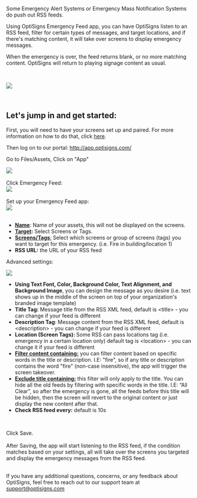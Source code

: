 <p>Some Emergency Alert Systems or Emergency Mass Notification Systems do push out RSS feeds.</p>
<p>Using OptiSigns Emergency Feed app, you can have OptiSigns listen to an RSS feed, filter for certain types of messages, and target locations, and if there's matching content, it will take over screens to display emergency messages.</p>
<p>When the emergency is over, the feed returns blank, or no more matching content. OptiSigns will return to playing signage content as usual.</p>
<p> </p>
<p class="wysiwyg-text-align-center"><img src="https://signagecloud-prd.s3.amazonaws.com/editor/5f1595d6020cce00136d5164/f37643a3bef24cb59f514684aa518c3d_5f1595d6020cce00136d5164.jpg"></p>
<p> </p>
<h2 id="h_01HN20CVTEXXVHRP4Q9PFPTTP3" class="rich-content-viewer_headerTwo__3f-vr rich-content-viewer_elementSpacing__208Ie blog-post-title-font _3aQMT _2J4pr css-x4x4qs rich-content-viewer_left__2p1aK _158eo _3_7DB"><strong>Let's jump in and get started:</strong></h2>
<p class="rich-content-viewer_text__XzvDs rich-content-viewer_elementSpacing__208Ie _3_7DB blog-post-text-font blog-post-text-color rich-content-viewer_left__2p1aK _158eo _3_7DB">First, you will need to have your screens set up and paired. For more information on how to do that, click <a class="link-viewer_link__2qJYG blog-link-hashtag-color y_1_u" href="https://www.optisigns.com/blog/how-to-set-up-digital-signs-with-optisigns-and-amazon-fire-tv" target="_blank" rel="noopener noreferrer">here</a>.</p>
<p class="rich-content-viewer_text__XzvDs rich-content-viewer_elementSpacing__208Ie _3_7DB blog-post-text-font blog-post-text-color rich-content-viewer_left__2p1aK _158eo _3_7DB">Then log on to our portal: <a class="link-viewer_link__2qJYG blog-link-hashtag-color y_1_u" href="http://app.optisigns.com/" target="_top" rel="noreferrer">http://app.optisigns.com/</a></p>
<p class="rich-content-viewer_text__XzvDs rich-content-viewer_elementSpacing__208Ie _3_7DB blog-post-text-font blog-post-text-color rich-content-viewer_left__2p1aK _158eo _3_7DB">Go to Files/Assets, Click on "App"</p>
<div class="rich-content-viewer_pluginContainerReadOnly__2CvYQ rich-content-viewer_alignCenter__Slk8p _3Q5gW rich-content-viewer_sizeContent__1hD8w">
<div class="image-viewer_imageContainer__1Lhwj _34hgV">
<div class="image-viewer_imageWrapper__xdJBZ wysiwyg-text-align-center"><img src="https://support.optisigns.com/hc/article_attachments/29815774668947"></div>
<div class="image-viewer_imageWrapper__xdJBZ"> </div>
<div class="image-viewer_imageWrapper__xdJBZ">Click Emergency Feed:</div>
<div class="image-viewer_imageWrapper__xdJBZ wysiwyg-text-align-center"><img src="https://support.optisigns.com/hc/article_attachments/29815767093395"></div>
<div class="image-viewer_imageWrapper__xdJBZ"> </div>
<div class="image-viewer_imageWrapper__xdJBZ">Set up your Emergency Feed app:</div>
<div class="image-viewer_imageWrapper__xdJBZ wysiwyg-text-align-center"><img src="https://support.optisigns.com/hc/article_attachments/29815776944787"></div>
<div class="image-viewer_imageWrapper__xdJBZ wysiwyg-text-align-left"> </div>
<div class="image-viewer_imageWrapper__xdJBZ wysiwyg-text-align-left">
<ul>
<li class="rich-content-viewer_elementSpacing__208Ie">
<strong><u>Name</u></strong>: Name of your assets, this will not be displayed on the screens.</li>
<li>
<strong><u>Target</u>:</strong> Select Screens or Tags.</li>
<li>
<u><strong>Screens/Tags</strong>:</u> Select which screens or group of screens (tags) you want to target for this emergency. (i.e. Fire in building/location 1)</li>
<li>
<strong><span class="wysiwyg-underline">RSS URL:</span></strong> the URL of your RSS feed</li>
</ul>
<p>Advanced settings:</p>
<p class="wysiwyg-text-align-center"><img src="https://support.optisigns.com/hc/article_attachments/29815769407763"></p>
<ul>
<li class="rich-content-viewer_elementSpacing__208Ie">
<span class="wysiwyg-underline"><strong>Using Text Font, Color, Background Color, Text Alignment, and Background Image</strong></span>, you can design the message as you desire (i.e. text shows up in the middle of the screen on top of your organization's branded image template)</li>
<li class="rich-content-viewer_elementSpacing__208Ie">
<strong><span class="wysiwyg-underline">Title Tag:</span></strong> Message title from the RSS XML feed, default is &lt;title&gt; - you can change if your feed is different</li>
<li>
<span class="wysiwyg-underline"><strong>Description Tag</strong>:</span> Message content from the RSS XML feed, default is &lt;description&gt; - you can change if your feed is different</li>
<li>
<strong><span class="wysiwyg-underline">Location (Screen Tags):</span> </strong>Some RSS can pass locations tag (i.e. emergency in a certain location only) default tag is &lt;location&gt; - you can change it if your feed is different</li>
<li>
<span style="box-sizing: border-box; text-decoration: underline;"><strong style="box-sizing: border-box;">Filter content containing:</strong></span><span> </span>you can filter content based on specific words in the title or description. I.E: "fire", so if any title or description contains the word "fire" (non-case insensitive), the app will trigger the screen takeover.</li>
<li>
<span style="box-sizing: border-box; text-decoration: underline;"><strong style="box-sizing: border-box;">Exclude title containing:</strong></span><span> </span>this filter will only apply to the title. You can hide all the old feeds by filtering with specific words in the title. I.E: “All Clear”, so after the emergency is gone, all the feeds before this title will be hidden, then the screen will revert to the original content or just display the new content after that.</li>
<li>
<strong><span class="wysiwyg-underline">Check RSS feed every:</span></strong> default is 10s</li>
</ul>
<p> </p>
</div>
<div class="image-viewer_imageWrapper__xdJBZ wysiwyg-text-align-left">
<div class="rich-content-viewer_text__XzvDs rich-content-viewer_elementSpacing__208Ie _3_7DB blog-post-text-font blog-post-text-color">Click Save.</div>
<div class="rich-content-viewer_text__XzvDs rich-content-viewer_elementSpacing__208Ie _3_7DB blog-post-text-font blog-post-text-color"> </div>
<div class="rich-content-viewer_text__XzvDs rich-content-viewer_elementSpacing__208Ie _3_7DB blog-post-text-font blog-post-text-color">After Saving, the app will start listening to the RSS feed, if the condition matches based on your settings, all will take over the screens you targeted and display the emergency messages from the RSS feed.<br><br>
</div>
<p>If you have any additional questions, concerns, or any feedback about OptiSigns, feel free to reach out to our support team at <a href="mailto:support@optisigns.com" target="_self">support@optisigns.com</a></p>
</div>
<div class="image-viewer_imageWrapper__xdJBZ wysiwyg-text-align-left"> </div>
<div class="image-viewer_imageWrapper__xdJBZ wysiwyg-text-align-left"> </div>
</div>
</div>